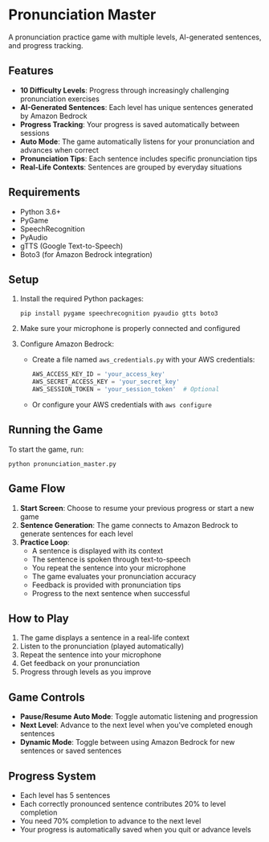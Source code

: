# Pronunciation Master

A pronunciation practice game with multiple levels, AI-generated sentences, and progress tracking.

## Features

- **10 Difficulty Levels**: Progress through increasingly challenging pronunciation exercises
- **AI-Generated Sentences**: Each level has unique sentences generated by Amazon Bedrock
- **Progress Tracking**: Your progress is saved automatically between sessions
- **Auto Mode**: The game automatically listens for your pronunciation and advances when correct
- **Pronunciation Tips**: Each sentence includes specific pronunciation tips
- **Real-Life Contexts**: Sentences are grouped by everyday situations

## Requirements

- Python 3.6+
- PyGame
- SpeechRecognition
- PyAudio
- gTTS (Google Text-to-Speech)
- Boto3 (for Amazon Bedrock integration)

## Setup

1. Install the required Python packages:
   ```
   pip install pygame speechrecognition pyaudio gtts boto3
   ```

2. Make sure your microphone is properly connected and configured

3. Configure Amazon Bedrock:
   - Create a file named `aws_credentials.py` with your AWS credentials:
     ```python
     AWS_ACCESS_KEY_ID = 'your_access_key'
     AWS_SECRET_ACCESS_KEY = 'your_secret_key'
     AWS_SESSION_TOKEN = 'your_session_token'  # Optional
     ```
   - Or configure your AWS credentials with `aws configure`

## Running the Game

To start the game, run:
```
python pronunciation_master.py
```

## Game Flow

1. **Start Screen**: Choose to resume your previous progress or start a new game
2. **Sentence Generation**: The game connects to Amazon Bedrock to generate sentences for each level
3. **Practice Loop**:
   - A sentence is displayed with its context
   - The sentence is spoken through text-to-speech
   - You repeat the sentence into your microphone
   - The game evaluates your pronunciation accuracy
   - Feedback is provided with pronunciation tips
   - Progress to the next sentence when successful

## How to Play

1. The game displays a sentence in a real-life context
2. Listen to the pronunciation (played automatically)
3. Repeat the sentence into your microphone
4. Get feedback on your pronunciation
5. Progress through levels as you improve

## Game Controls

- **Pause/Resume Auto Mode**: Toggle automatic listening and progression
- **Next Level**: Advance to the next level when you've completed enough sentences
- **Dynamic Mode**: Toggle between using Amazon Bedrock for new sentences or saved sentences

## Progress System

- Each level has 5 sentences
- Each correctly pronounced sentence contributes 20% to level completion
- You need 70% completion to advance to the next level
- Your progress is automatically saved when you quit or advance levels